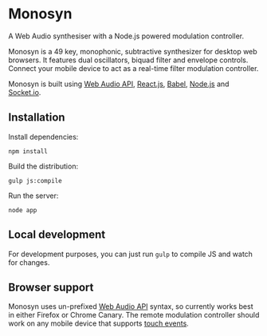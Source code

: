 Monosyn
=======

A Web Audio synthesiser with a Node.js powered modulation controller.

Monosyn is a 49 key, monophonic, subtractive synthesizer for desktop web browsers. It features dual oscillators, biquad filter and envelope controls. Connect your mobile device to act as a real-time filter modulation controller.

Monosyn is built using [Web Audio API](http://www.w3.org/TR/webaudio/), [React.js](http://facebook.github.io/react/), [Babel](https://babeljs.io/), [Node.js](http://nodejs.org) and [Socket.io](http://socket.io).

Installation
------------

Install dependencies:

`npm install`

Build the distribution:

`gulp js:compile`

Run the server:

`node app`

Local development
-----------------

For development purposes, you can just run `gulp` to compile JS and watch for changes.

Browser support
---------------

Monosyn uses un-prefixed [Web Audio API](http://www.w3.org/TR/webaudio/) syntax, so currently works best in either Firefox or Chrome Canary. The remote modulation controller should work on any mobile device that supports [touch events](http://www.w3.org/TR/touch-events/).
